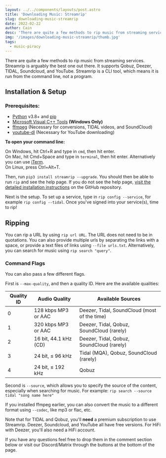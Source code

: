 ```yaml
---
layout: ../../components/layouts/post.astro
title: 'Downloading Music: Streamrip'
slug: downloading-music-streamrip
date: 2022-02-22
author: Cain
desc: 'There are quite a few methods to rip music from streaming services. Streamrip is arguably the best one out there. It supports Qobuz, Deezer, TIDAL, Soundcloud, and YouTube.'
img: '/images/downloading-music-streamrip/thumb.jpg'
tags:
  - music-piracy
---
```


There are quite a few methods to rip music from streaming services. Streamrip is arguably the best one out there. It supports Qobuz, Deezer, TIDAL, Soundcloud, and YouTube. Streamrip is a CLI tool, which means it is run from the command line, not a program.

## Installation & Setup

### Prerequisites:

- [Python](https://www.python.org/downloads/) v3.8+ and [pip](https://pip.pypa.io/en/stable/installing/)
- [Microsoft Visual C++ Tools](https://docs.microsoft.com/en-us/cpp/windows/latest-supported-vc-redist?view=msvc-170) **(Windows Only)**
- [ffmpeg](https://ffmpeg.org/download.html) (Necessary for conversions, TIDAL videos, and SoundCloud)
- [youtube-dl](https://github.com/ytdl-org/youtube-dl#installation) (Necessary for YouTube downloading)

**To open your command line:**

On Windows, hit Ctrl+R and type in `cmd`, then hit enter.  
On Mac, hit Cmd+Space and type in `terminal`, then hit enter. Alternatively you can use [iTerm](https://iterm2.com/).  
On Linux, press Ctrl+Alt+T.

Then, run `pip3 install streamrip --upgrade`. You should then be able to run `rip` and see the help page. If you do not see the help page, [visit the detailed installation instructions](https://github.com/nathom/streamrip/wiki#detailed-installation-instructions) on the GitHub repository.

Next is the setup. To set up a service, type in `rip config --service`, for example `rip config --tidal`. Once you've signed into your service(s), time to rip!

## Ripping

You can rip a URL by using `rip url URL`. The URL does not need to be in quotations. You can also provide multiple urls by separating the links with a space, or provide a text files of links using `--file urls.txt`. Alternatively, you can search for music using `rip search "query"`.

### Command Flags

You can also pass a few different flags.

First is `--max-quality`, and then a quality ID. Here are the available qualities:

| **Quality ID** | **Audio Quality**     | **Available Sources**                        |
| -------------- | --------------------- | -------------------------------------------- |
| 0              | 128 kbps MP3 or AAC   | Deezer, Tidal, SoundCloud (most of the time) |
| 1              | 320 kbps MP3 or AAC   | Deezer, Tidal, Qobuz, SoundCloud (rarely)    |
| 2              | 16 bit, 44.1 kHz (CD) | Deezer, Tidal, Qobuz, SoundCloud (rarely)    |
| 3              | 24 bit, ≤ 96 kHz      | Tidal (MQA), Qobuz, SoundCloud (rarely)      |
| 4              | 24 bit, ≤ 192 kHz     | Qobuz                                        |

Second is `--source`, which allows you to specify the source of the content, especially when searching for music. For example: `rip search --source tidal "song name here"`

If you installed ffmpeg earlier, you can also convert the music to a different format using `--codec`, like mp3 or flac, etc.

Note that for TIDAL and Qobuz, you'll **need** a premium subscription to use Streamrip. Deezer, Soundcloud, and YouTube all have free versions. For HiFi with Deezer, you'll also need a HiFi account.

If you have any questions feel free to drop them in the comment section below or visit our Discord/Matrix through the buttons at the bottom of the page.
